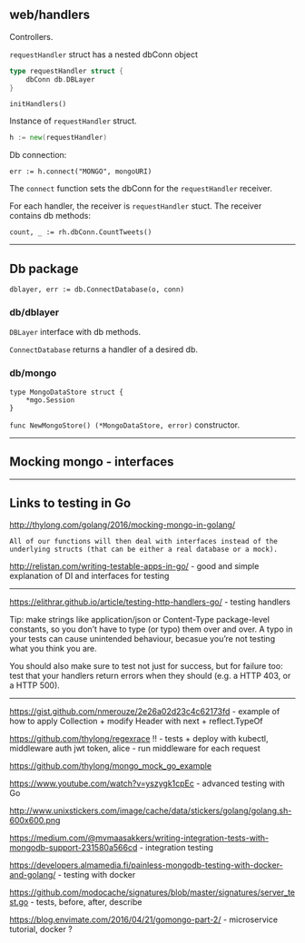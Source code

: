 ## web/handlers

Controllers.

`requestHandler` struct has a nested dbConn object

```go
type requestHandler struct {
	dbConn db.DBLayer
}
```

`initHandlers()`

Instance of `requestHandler` struct.

```go
h := new(requestHandler)
```

Db connection:

```
err := h.connect("MONGO", mongoURI)
```

The `connect` function sets the dbConn for the `requestHandler` receiver.

For each handler, the receiver is `requestHandler` stuct.
The receiver contains db methods:

```
count, _ := rh.dbConn.CountTweets()
```

----

## Db package

```
dblayer, err := db.ConnectDatabase(o, conn)
```

### db/dblayer

`DBLayer` interface with db methods.

`ConnectDatabase` returns a handler of a desired db.

### db/mongo

```
type MongoDataStore struct {
	*mgo.Session
}
```

`func NewMongoStore() (*MongoDataStore, error)` constructor.


---

## Mocking mongo - interfaces


---

## Links to testing in Go

http://thylong.com/golang/2016/mocking-mongo-in-golang/

    All of our functions will then deal with interfaces instead of the underlying structs (that can be either a real database or a mock).

http://relistan.com/writing-testable-apps-in-go/ - good and simple explanation of DI and interfaces for testing

---

https://elithrar.github.io/article/testing-http-handlers-go/ - testing handlers

Tip: make strings like application/json or Content-Type package-level constants, so you don’t have to type (or typo) them over and over. A typo in your tests can cause unintended behaviour, becasue you’re not testing what you think you are.

You should also make sure to test not just for success, but for failure too: test that your handlers return errors when they should (e.g. a HTTP 403, or a HTTP 500).



---
https://gist.github.com/nmerouze/2e26a02d23c4c62173fd - example of how to apply Collection + modify Header with next + reflect.TypeOf

https://github.com/thylong/regexrace !! - tests + deploy with kubectl, middleware auth jwt token, alice - run middleware for each request

https://github.com/thylong/mongo_mock_go_example

https://www.youtube.com/watch?v=yszygk1cpEc - advanced testing with Go

http://www.unixstickers.com/image/cache/data/stickers/golang/golang.sh-600x600.png

https://medium.com/@mvmaasakkers/writing-integration-tests-with-mongodb-support-231580a566cd - integration testing


https://developers.almamedia.fi/painless-mongodb-testing-with-docker-and-golang/ - testing with docker

https://github.com/modocache/signatures/blob/master/signatures/server_test.go - tests, before, after, describe

https://blog.envimate.com/2016/04/21/gomongo-part-2/ - microservice tutorial, docker ?
